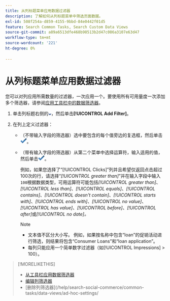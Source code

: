 ```yaml
---
title: 从列标题菜单应用数据过滤器
description: 了解如何从列标题菜单中筛选页面数据。
exl-id: 508f254a-d859-4155-9bbd-84e0442f01d5
feature: Search Common Tasks, Search Custom Data Views
source-git-commit: a89a6513dfe468b98513b2d47c086a3107e63d47
workflow-type: tm+mt
source-wordcount: '221'
ht-degree: 0%

---
```


# 从列标题菜单应用数据过滤器

<!-- Doesn't include instructions for legacy Portfolios or Reports views -->

您可以对列应用所需数量的过滤器，一次应用一个。<!-- True only for entity names, I think: All filters are joined using the AND operator. -->要使用所有可用量度一次添加多个筛选器，请参阅[应用工具栏中的数据筛选器](column-filter-apply-from-toolbar.md)。

1. 单击列标题右侧的![向下箭头](/help/search-social-commerce/assets/arrow-down-dropdown.png "向下箭头")，然后单击&#x200B;**[!UICONTROL Add Filter]**。

1. 在列上定义过滤器：

   * （不带输入字段的筛选器）选中要包含的每个值旁边的复选框，然后单击![更新筛选器](/help/search-social-commerce/assets/select.png "添加")。

   * （带有输入字段的筛选器）从第二个菜单中选择运算符，输入适用的值，然后单击![更新筛选器](/help/search-social-commerce/assets/select.png "添加")。

     例如，如果您选择了“[!UICONTROL Clicks]”列并且希望仅返回点击超过100次的行，请选择“*[!UICONTROL greater than]*”并在输入字段中输入`100`根据数据类型，可用运算符可能包括&#x200B;*[!UICONTROL greater than]*、*[!UICONTROL less than]*、*[!UICONTROL equals]*、*[!UICONTROL contains]*、*[!UICONTROL doesn't contain]*、*[!UICONTROL starts with]*、*[!UICONTROL ends with]*、*[!UICONTROL no value]*、*[!UICONTROL has value]*、*[!UICONTROL before]*、*[!UICONTROL after]*&#x200B;或&#x200B;*[!UICONTROL no date]。*

     >[!NOTE]
     >
     >* 文本值不区分大小写。 例如，如果按名称中包含“loan”的促销活动进行筛选，则结果将包含“Consumer Loans”和“loan application”。
     >* 每列只能应用一个简单数字过滤器（如[!UICONTROL Impressions] \> 100）。

>[!MORELIKETHIS]
>
>* [从工具栏应用数据筛选器](/help/search-social-commerce/common-tasks/data-views/ad-hoc-settings/column-filter-apply-from-toolbar.md)
>* [编辑列筛选器](/help/search-social-commerce/common-tasks/data-views/ad-hoc-settings/column-filter-edit.md)
>* [删除列筛选器]&#x200B;(/help/search-social-commerce/common-tasks/data-views/ad-hoc-settings/
